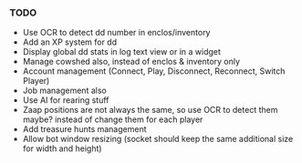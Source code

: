### TODO

* Use OCR to detect dd number in enclos/inventory
* Add an XP system for dd
* Display global dd stats in log text view or in a widget
* Manage cowshed also, instead of enclos & inventory only
* Account management (Connect, Play, Disconnect, Reconnect, Switch Player)
* Job management also
* Use AI for rearing stuff
* Zaap positions are not always the same, so use OCR to detect them maybe? instead of change them for each player
* Add treasure hunts management
* Allow bot window resizing (socket should keep the same additional size for width and height)

